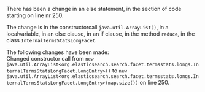 There has been a change in an else statement, in the section of code starting on line nr 250.
  
The change is in the constructorcall ```java.util.ArrayList()```, in a localvariable, in an else clause, in an if clause, in the method ```reduce```, in the class ```InternalTermsStatsLongFacet```.
  
The following changes have been made:  
Changed constructor call from ```new java.util.ArrayList<org.elasticsearch.search.facet.termsstats.longs.InternalTermsStatsLongFacet.LongEntry>()``` to ```new java.util.ArrayList<org.elasticsearch.search.facet.termsstats.longs.InternalTermsStatsLongFacet.LongEntry>(map.size())``` on line 250.  
